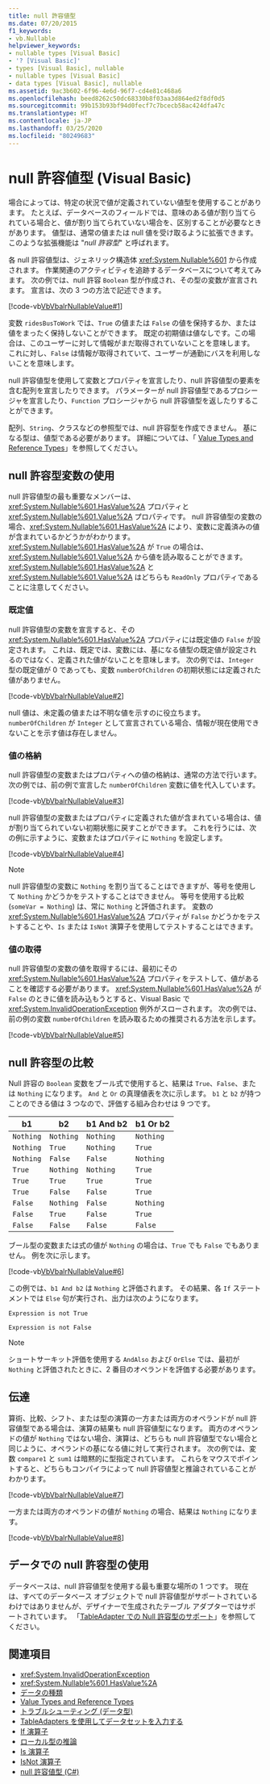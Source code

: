 ```yaml
---
title: null 許容値型
ms.date: 07/20/2015
f1_keywords:
- vb.Nullable
helpviewer_keywords:
- nullable types [Visual Basic]
- '? [Visual Basic]'
- types [Visual Basic], nullable
- nullable types [Visual Basic]
- data types [Visual Basic], nullable
ms.assetid: 9ac3b602-6f96-4e6d-96f7-cd4e81c468a6
ms.openlocfilehash: beed8262c50dc68330b8f03aa3d864ed2f8df0d5
ms.sourcegitcommit: 99b153b93bf94d0fecf7c7bcecb58ac424dfa47c
ms.translationtype: HT
ms.contentlocale: ja-JP
ms.lasthandoff: 03/25/2020
ms.locfileid: "80249683"
---
```

# <a name="nullable-value-types-visual-basic"></a>null 許容値型 (Visual Basic)

場合によっては、特定の状況で値が定義されていない値型を使用することがあります。 たとえば、データベースのフィールドでは、意味のある値が割り当てられている場合と、値が割り当てられていない場合を、区別することが必要なときがあります。 値型は、通常の値または null 値を受け取るように拡張できます。 このような拡張機能は "*null 許容型*" と呼ばれます。

各 null 許容値型は、ジェネリック構造体 <xref:System.Nullable%601> から作成されます。 作業関連のアクティビティを追跡するデータベースについて考えてみます。 次の例では、null 許容 `Boolean` 型が作成され、その型の変数が宣言されます。 宣言は、次の 3 つの方法で記述できます。

[!code-vb[VbVbalrNullableValue#1](../../../../../samples/snippets/visualbasic/VS_Snippets_VBCSharp/VbVbalrNullableValue/VB/Class1.vb#1)]

変数 `ridesBusToWork` では、`True` の値または `False` の値を保持するか、または値をまったく保持しないことができます。 既定の初期値は値なしです。この場合は、このユーザーに対して情報がまだ取得されていないことを意味します。 これに対し、`False` は情報が取得されていて、ユーザーが通勤にバスを利用しないことを意味します。

null 許容値型を使用して変数とプロパティを宣言したり、null 許容値型の要素を含む配列を宣言したりできます。 パラメーターが null 許容値型であるプロシージャを宣言したり、`Function` プロシージャから null 許容値型を返したりすることができます。

配列、`String`、クラスなどの参照型では、null 許容型を作成できません。 基になる型は、値型である必要があります。 詳細については、「 [Value Types and Reference Types](value-types-and-reference-types.md)」を参照してください。

## <a name="using-a-nullable-type-variable"></a>null 許容型変数の使用

null 許容値型の最も重要なメンバーは、<xref:System.Nullable%601.HasValue%2A> プロパティと <xref:System.Nullable%601.Value%2A> プロパティです。 null 許容値型の変数の場合、<xref:System.Nullable%601.HasValue%2A> により、変数に定義済みの値が含まれているかどうかがわかります。 <xref:System.Nullable%601.HasValue%2A> が `True` の場合は、<xref:System.Nullable%601.Value%2A> から値を読み取ることができます。 <xref:System.Nullable%601.HasValue%2A> と <xref:System.Nullable%601.Value%2A> はどちらも `ReadOnly` プロパティであることに注意してください。

### <a name="default-values"></a>既定値

null 許容値型の変数を宣言すると、その <xref:System.Nullable%601.HasValue%2A> プロパティには既定値の `False` が設定されます。 これは、既定では、変数には、基になる値型の既定値が設定されるのではなく、定義された値がないことを意味します。 次の例では、`Integer` 型の既定値が 0 であっても、変数 `numberOfChildren` の初期状態には定義された値がありません。

[!code-vb[VbVbalrNullableValue#2](../../../../../samples/snippets/visualbasic/VS_Snippets_VBCSharp/VbVbalrNullableValue/VB/Class1.vb#2)]

null 値は、未定義の値または不明な値を示すのに役立ちます。 `numberOfChildren` が `Integer` として宣言されている場合、情報が現在使用できないことを示す値は存在しません。

### <a name="storing-values"></a>値の格納

null 許容値型の変数またはプロパティへの値の格納は、通常の方法で行います。 次の例では、前の例で宣言した `numberOfChildren` 変数に値を代入しています。

[!code-vb[VbVbalrNullableValue#3](../../../../../samples/snippets/visualbasic/VS_Snippets_VBCSharp/VbVbalrNullableValue/VB/Class1.vb#3)]

null 許容値型の変数またはプロパティに定義された値が含まれている場合は、値が割り当てられていない初期状態に戻すことができます。 これを行うには、次の例に示すように、変数またはプロパティに `Nothing` を設定します。

[!code-vb[VbVbalrNullableValue#4](../../../../../samples/snippets/visualbasic/VS_Snippets_VBCSharp/VbVbalrNullableValue/VB/Class1.vb#4)]

> [!NOTE]
> null 許容値型の変数に `Nothing` を割り当てることはできますが、等号を使用して `Nothing` かどうかをテストすることはできません。 等号を使用する比較 (`someVar = Nothing`) は、常に `Nothing` と評価されます。 変数の <xref:System.Nullable%601.HasValue%2A> プロパティが `False` かどうかをテストすることや、`Is` または `IsNot` 演算子を使用してテストすることはできます。

### <a name="retrieving-values"></a>値の取得

null 許容値型の変数の値を取得するには、最初にその <xref:System.Nullable%601.HasValue%2A> プロパティをテストして、値があることを確認する必要があります。 <xref:System.Nullable%601.HasValue%2A> が `False` のときに値を読み込もうとすると、Visual Basic で <xref:System.InvalidOperationException> 例外がスローされます。 次の例では、前の例の変数 `numberOfChildren` を読み取るための推奨される方法を示します。

[!code-vb[VbVbalrNullableValue#5](../../../../../samples/snippets/visualbasic/VS_Snippets_VBCSharp/VbVbalrNullableValue/VB/Class1.vb#5)]

## <a name="comparing-nullable-types"></a>null 許容型の比較

Null 許容の `Boolean` 変数をブール式で使用すると、結果は `True`、`False`、または `Nothing` になります。 `And` と `Or` の真理値表を次に示します。 `b1` と `b2` が持つことのできる値は 3 つなので、評価する組み合わせは 9 つです。

|b1|b2|b1 And b2|b1 Or b2|
|--------|--------|---------------|--------------|
|`Nothing`|`Nothing`|`Nothing`|`Nothing`|
|`Nothing`|`True`|`Nothing`|`True`|
|`Nothing`|`False`|`False`|`Nothing`|
|`True`|`Nothing`|`Nothing`|`True`|
|`True`|`True`|`True`|`True`|
|`True`|`False`|`False`|`True`|
|`False`|`Nothing`|`False`|`Nothing`|
|`False`|`True`|`False`|`True`|
|`False`|`False`|`False`|`False`|

ブール型の変数または式の値が `Nothing` の場合は、`True` でも `False` でもありません。 例を次に示します。

[!code-vb[VbVbalrNullableValue#6](../../../../../samples/snippets/visualbasic/VS_Snippets_VBCSharp/VbVbalrNullableValue/VB/Class1.vb#6)]

この例では、`b1 And b2` は `Nothing` と評価されます。 その結果、各 `If` ステートメントでは `Else` 句が実行され、出力は次のようになります。

`Expression is not True`

`Expression is not False`

> [!NOTE]
> ショートサーキット評価を使用する `AndAlso` および `OrElse` では、最初が `Nothing` と評価されたときに、2 番目のオペランドを評価する必要があります。

## <a name="propagation"></a>伝達

算術、比較、シフト、または型の演算の一方または両方のオペランドが null 許容値型である場合は、演算の結果も null 許容値型になります。 両方のオペランドの値が `Nothing` ではない場合、演算は、どちらも null 許容値型でない場合と同じように、オペランドの基になる値に対して実行されます。 次の例では、変数 `compare1` と `sum1` は暗黙的に型指定されています。 これらをマウスでポイントすると、どちらもコンパイラによって null 許容値型と推論されていることがわかります。

[!code-vb[VbVbalrNullableValue#7](../../../../../samples/snippets/visualbasic/VS_Snippets_VBCSharp/VbVbalrNullableValue/VB/Class1.vb#7)]

一方または両方のオペランドの値が `Nothing` の場合、結果は `Nothing` になります。

[!code-vb[VbVbalrNullableValue#8](../../../../../samples/snippets/visualbasic/VS_Snippets_VBCSharp/VbVbalrNullableValue/VB/Class1.vb#8)]

## <a name="using-nullable-types-with-data"></a>データでの null 許容型の使用

データベースは、null 許容値型を使用する最も重要な場所の 1 つです。 現在は、すべてのデータベース オブジェクトで null 許容値型がサポートされているわけではありませんが、デザイナーで生成されたテーブル アダプターではサポートされています。 「[TableAdapter での Null 許容型のサポート](/visualstudio/data-tools/fill-datasets-by-using-tableadapters#tableadapter-support-for-nullable-types)」を参照してください。

## <a name="see-also"></a>関連項目

- <xref:System.InvalidOperationException>
- <xref:System.Nullable%601.HasValue%2A>
- [データの種類](index.md)
- [Value Types and Reference Types](value-types-and-reference-types.md)
- [トラブルシューティング (データ型)](troubleshooting-data-types.md)
- [TableAdapters を使用してデータセットを入力する](/visualstudio/data-tools/fill-datasets-by-using-tableadapters)
- [If 演算子](../../../language-reference/operators/if-operator.md)
- [ローカル型の推論](../variables/local-type-inference.md)
- [Is 演算子](../../../language-reference/operators/is-operator.md)
- [IsNot 演算子](../../../language-reference/operators/isnot-operator.md)
- [null 許容値型 (C#)](../../../../csharp/language-reference/builtin-types/nullable-value-types.md)
